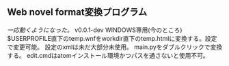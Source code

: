 ## Web novel format変換プログラム
*一応動くようになった。*
v0.0.1-dev
WINDOWS専用(今のところ)
$USERPROFILE直下のtemp.wnfをworkdir直下のtemp.htmlに変換する。設定で変更可能。
設定のxmlは未だ大部分未使用。
main.pyをダブルクリックで変換する。
edit.cmdはatomインストール環境かつパスを通さないと使用不可。
